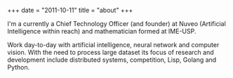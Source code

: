 +++ 
date = "2011-10-11"
title = "about" 
+++

I'm a currently a Chief Technology Officer (and founder) at Nuveo (Artificial Intelligence within reach) and mathematician formed at IME-USP.

Work day-to-day with artificial intelligence, neural network and computer vision. With the need to process large dataset its focus of research and development include distributed systems, competition, Lisp, Golang and Python.